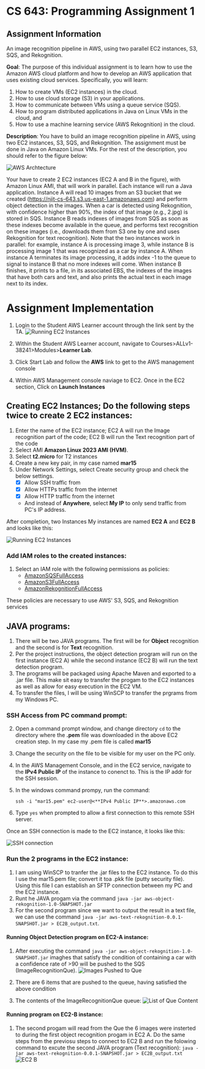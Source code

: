 # CS 643: Programming Assignment 1

## Assignment Information
An image recognition pipeline in AWS, using two parallel EC2 instances, S3, SQS, and Rekognition.

**Goal**: The purpose of this individual assignment is to learn how to use the Amazon AWS cloud platform and how to develop an AWS application that uses existing cloud services. Specifically, you will learn:
1. How to create VMs (EC2 instances) in the cloud.
2. How to use cloud storage (S3) in your applications.
3. How to communicate between VMs using a queue service (SQS).
4. How to program distributed applications in Java on Linux VMs in the cloud, and
5. How to use a machine learning service (AWS Rekognition) in the cloud.

**Description**: You have to build an image recognition pipeline in AWS, using two EC2 instances, S3, SQS, and Rekognition. The assignment must be done in Java on Amazon Linux VMs. For the rest of the description, you should refer to the figure below:

![AWS Archtecture](https://github.com/abe-min/CS-643-Programming-Assignment-1/blob/main/files/Learner_Lab_Home.PNG?raw=true "AWS Archtecture")

Your have to create 2 EC2 instances (EC2 A and B in the figure), with Amazon Linux AMI, that will work in parallel. Each instance will run a Java application. Instance A will read 10 images from an S3 bucket that we created (https://njit-cs-643.s3.us-east-1.amazonaws.com) and perform object detection in the images. When a car is detected using Rekognition, with confidence higher than 90%, the index of that image (e.g., 2.jpg) is stored in SQS. Instance B reads indexes of images from SQS as soon as these indexes become available in the queue, and performs text recognition on these images (i.e., downloads them from S3 one by one and uses Rekognition for text recognition). Note that the two instances work in parallel: for example, instance A is processing image 3, while instance B is processing image 1 that was recognized as a car by instance A. When instance A terminates its image processing, it adds index -1 to the queue to signal to instance B that no more indexes will come. When instance B finishes, it prints to a file, in its associated EBS, the indexes of the images that have both cars and text, and also prints the actual text in each image next to its index.

# Assignment Implementation
1. Login to the Student AWS Learner account through the link sent by the TA.
![Running EC2 Instances](https://github.com/abe-min/CS-643-Programming-Assignment-1/blob/main/files/Active_Instances.PNG?raw=true "2 Running EC2 Instances")

2. Within the Student AWS Learner account, navigate to Courses>ALLv1-38241>Modules>**Learner Lab**.
3. Click Start Lab and follow the **AWS** link to get to the AWS management console
4. Within AWS Management console naviage to EC2. Once in the EC2 section, Click on  **Launch Instances**

## Creating EC2 Instances; Do the following steps twice to create 2 EC2 instances:
1. Enter the name of the EC2 instance; EC2 A will run the Image recognition part of the code; EC2 B will run the Text recognition part of the code 
2. Select AMI **Amazon Linux 2023 AMI (HVM)**.
3. Select **t2.micro** for T2 instances
4. Create a new key pair, in my case named **mar15**
5. Under Network Settings, select Create security group and check the below settings.
	-  [x] Allow SSH traffic from
	-  [x] Allow HTTPs traffic from the internet
	-  [x] Allow HTTP traffic from the internet
	- And instead of **Anywhere**, select **My IP** to only send traffic from PC's IP address.

After completion, two Instances My instances are named **EC2 A** and **EC2 B** and looks like this:

![Running EC2 Instances](https://github.com/abe-min/CS-643-Programming-Assignment-1/blob/main/files/Active_Instances.PNG?raw=true "2 Running EC2 Instances")

### Add IAM roles to the created instances:
1. Select an IAM role with the following permissions as policies:
	- [AmazonSQSFullAccess](https://us-east-1.console.aws.amazon.com/iam/home#/policies/arn:aws:iam::aws:policy/AmazonSQSFullAccess)
	- [AmazonS3FullAccess](https://us-east-1.console.aws.amazon.com/iam/home#/policies/arn:aws:iam::aws:policy/AmazonS3FullAccess)
	- [AmazonRekognitionFullAccess](https://us-east-1.console.aws.amazon.com/iam/home#/policies/arn:aws:iam::aws:policy/AmazonRekognitionFullAccess)

These policies are necessary to use AWS' S3, SQS, and Rekognition services


## JAVA programs:
1. There will be two JAVA programs. The first will be for **Object** recognition and the second is for  **Text** recognition.
2. Per the project instructions, the object detection program will run on the first instance (EC2 A) while the second instance (EC2 B) will run the text detection program.	
4. The programs will be packaged using Apache Maven and exported to a .jar file. This make sit easy to transfer the progam to the EC2 instances as well as allow for easy execution in the EC2 VM.
5. To transfer the files, I will be using WinSCP to transfer the prgrams from my Windows PC. 

### SSH Access from PC command prompt:
2.  Open a command prompt window, and change directory `cd` to the directory where the **.pem** file was downloaded in the above EC2 creation step. In my case my .pem file is called **mar15**

3. Change the security on the file to be visible for my user on the PC only. 
  
4. In the AWS Management Console, and in the EC2 service, navigate to the **IPv4 Public IP** of the instance to conenct to. This is the IP addr for the SSH session. 
    
6. In the windows command prompy, run the command: 

   `ssh -i "mar15.pem" ec2-user@<**IPv4 Public IP**>.amazonaws.com` 
    
7.  Type `yes` when prompted to allow a first connection to this remote SSH server.

Once an SSH connection is made to the EC2 instance, it looks like this:

![SSH connection](https://github.com/abe-min/CS-643-Programming-Assignment-1/blob/main/files/SSH_EC2.PNG?raw=true "Active SSH Connection")



### Run the 2 programs in the EC2 instance:
1. I am using WinSCP to tranfer the .jar files to the EC2 instance. To do this I use the mar15.pem file; convert it toa .pkk file (putty security file). Using this file I can establish an SFTP connection between my PC and the EC2 instance. 
2. Runt he JAVA progam via the command `java -jar aws-object-rekognition-1.0-SNAPSHOT.jar`
3. For the second program since we want to output the result in a text file, we can use the command `java -jar aws-text-rekognition-0.0.1-SNAPSHOT.jar > EC2B_output.txt`. 

#### Running Object Detection program on EC2-A instance:
1. After executing the command `java -jar aws-object-rekognition-1.0-SNAPSHOT.jar` imaghes that satisfy the condition of containing a car with a confidence rate of >90 will be pushed to the SQS (ImageRecognitionQue).
![Images Pushed to Que](https://github.com/abe-min/CS-643-Programming-Assignment-1/blob/main/files/SQS_Images_Entry.PNG?raw=true "SQS pushed")

2. There are 6 items that are pushed to the queue, having satisfied the above condition
3. The contents of the ImageRecognitionQue queue:
![List of Que Content](https://github.com/abe-min/CS-643-Programming-Assignment-1/blob/main/files/SQS_messages_poll.PNG?raw=true "List of Que Content")


#### Running program on EC2-B instance:
1. The second progam will read from the Que the 6 images were insterted to during the first object recognition progam in EC2 A. Do the same steps from the previosu steps to connect to EC2 B and run the folowing command to excute the second JAVA program (Text recognition): `java -jar aws-text-rekognition-0.0.1-SNAPSHOT.jar > EC2B_output.txt`
![EC2 B](https://github.com/abe-min/CS-643-Programming-Assignment-1/blob/main/files/ec2-B-TEXT_Detection.PNG?raw=true "EC2 B Running")

